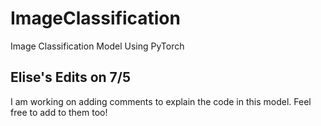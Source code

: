 # ImageClassification
Image Classification Model Using PyTorch

## Elise's Edits on 7/5
I am working on adding comments to explain the code in this model. Feel free to add to them too!
